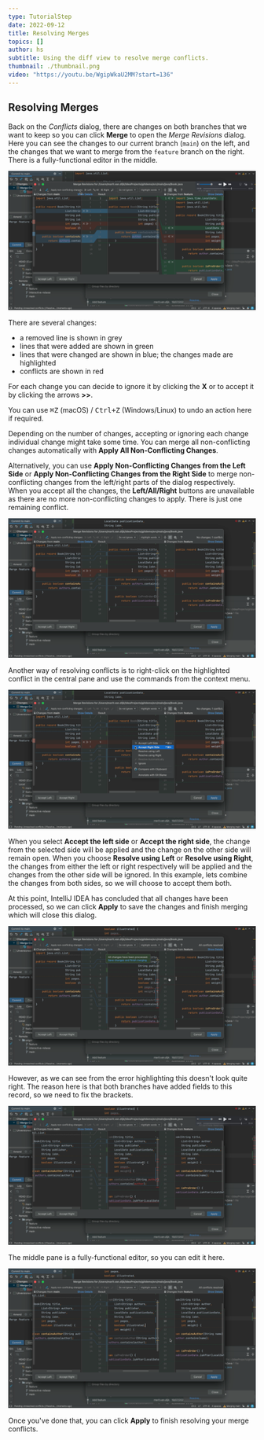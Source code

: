 ```yaml
---
type: TutorialStep
date: 2022-09-12
title: Resolving Merges
topics: []
author: hs
subtitle: Using the diff view to resolve merge conflicts.
thumbnail: ./thumbnail.png
video: "https://youtu.be/WgipWkaU2MM?start=136"
---
```


## Resolving Merges

Back on the _Conflicts_ dialog, there are changes on both branches that we want to keep so you can click **Merge** to open the _Merge Revisions_ dialog. Here you can see the changes to our current branch (`main`) on the left, and the changes that we want to merge from the `feature` branch on the right. There is a fully-functional editor in the middle.

![Merge non-conflicting changes](merge-non-conflicting-changes.png)

There are several changes:

- a removed line is shown in grey
- lines that were added are shown in green
- lines that were changed are shown in blue; the changes made are highlighted
- conflicts are shown in red

For each change you can decide to ignore it by clicking the **X** or to accept it by clicking the arrows **>>**.

You can use <kbd>⌘Z</kbd> (macOS) / <kbd>Ctrl+Z</kbd> (Windows/Linux) to undo an action here if required.

Depending on the number of changes, accepting or ignoring each change individual change might take some time. You can merge all non-conflicting changes automatically with **Apply All Non-Conflicting Changes**.

Alternatively, you can use **Apply Non-Conflicting Changes from the Left Side** or **Apply Non-Conflicting Changes from the Right Side** to merge non-conflicting changes from the left/right parts of the dialog respectively. When you accept all the changes, the **Left/All/Right** buttons are unavailable as there are no more non-conflicting changes to apply. There is just one remaining conflict.

![Final conflict](final-conflict.png)

Another way of resolving conflicts is to right-click on the highlighted conflict in the central pane and use the commands from the context menu.

![Merge conflict context menu](right-click-context-menu.png)

When you select **Accept the left side** or **Accept the right side**, the change from the selected side will be applied and the change on the other side will remain open. When you choose **Resolve using Left** or **Resolve using Right**, the changes from either the left or right respectively will be applied and the changes from the other side will be ignored. In this example, lets combine the changes from both sides, so we will choose to accept them both.

At this point, IntelliJ IDEA has concluded that all changes have been processed, so we can click **Apply** to save the changes and finish merging which will close this dialog.

![Save changes and finish merging](save-changes-finish-merging.png)

However, as we can see from the error highlighting this doesn't look quite right. The reason here is that both branches have added fields to this record, so we need to fix the brackets.

![Errors in the middle pane](errors-middle-pane.png)

The middle pane is a fully-functional editor, so you can edit it here.

![Fixed the errors in the middle pane](errors-middle-pane-fixed.png)

Once you've done that, you can click **Apply** to finish resolving your merge conflicts.
